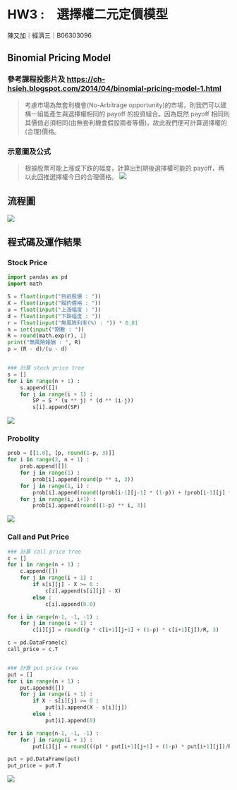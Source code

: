 # HW3 :　選擇權二元定價模型
陳又加｜經濟三｜B06303096 


## Binomial Pricing Model
### 參考課程投影片及 https://ch-hsieh.blogspot.com/2014/04/binomial-pricing-model-1.html
> 考慮市場為無套利機會(No-Arbitrage opportunity)的市場，則我們可以建構一組能產生與選擇權相同的 payoff 的投資組合。因為既然 payoff 相同則其價值必須相同(由無套利機會假設兩者等價)。故此我們便可計算選擇權的(合理)價格。

### 示意圖及公式
> 根據股票可能上漲或下跌的幅度，計算出到期後選擇權可能的 payoff，再以此回推選擇權今日的合理價格。
![](https://i.imgur.com/36r3i2y.png)
 

## 流程圖
![](https://i.imgur.com/Bq8Vaif.png)


## 程式碼及運作結果
### Stock Price
```py
import pandas as pd
import math

S = float(input("目前股價 : "))
X = float(input("履約價格 : "))
u = float(input("上漲幅度 : "))
d = float(input("下跌幅度 : "))
r = float(input("無風險利率(%) : ")) * 0.01
n = int(input("期數 : "))
R = round(math.exp(r), 1)
print("無風險報酬 : ", R)
p = (R - d)/(u - d)


### 計算 stock price tree
s = [] 
for i in range(n + 1) :
    s.append([])
    for j in range(i + 1) :
        SP = S * (u ** j) * (d ** (i-j))
        s[i].append(SP)
```
![](https://i.imgur.com/uapwPhP.png)

### Probolity
```py
prob = [[1.0], [p, round(1-p, 3)]] 
for i in range(2, n + 1) :
    prob.append([])
    for j in range(1) :
        prob[i].append(round(p ** i, 3))
    for j in range(1, i) :
        prob[i].append(round((prob[i-1][j-1] * (1-p)) + (prob[i-1][j] * p), 3))
    for j in range(i, i+1) :
        prob[i].append(round((1-p) ** i, 3))
```
![](https://i.imgur.com/ffrP54y.png)

### Call and Put Price
```py
### 計算 call price tree
c = [] 
for i in range(n + 1) :
    c.append([])
    for j in range(i + 1) :
        if s[i][j] - X >= 0 :
            c[i].append(s[i][j] - X)
        else :
            c[i].append(0.0)

for i in range(n-1, -1, -1) :
    for j in range(i + 1) :
        c[i][j] = round((p * c[i+1][j+1] + (1-p) * c[i+1][j])/R, 3)

c = pd.DataFrame(c)
call_price = c.T


### 計算 put price tree
put = [] 
for i in range(n + 1) :
    put.append([])
    for j in range(i + 1) :
        if X - s[i][j] >= 0 :
            put[i].append(X - s[i][j])
        else :
            put[i].append(0)

for i in range(n-1, -1, -1) :
    for j in range(i + 1) :
        put[i][j] = round(((p) * put[i+1][j+1] + (1-p) * put[i+1][j])/R, 3)

put = pd.DataFrame(put)
put_price = put.T
```
![](https://i.imgur.com/4Vbf40V.png)
